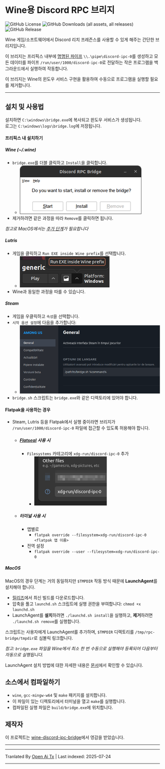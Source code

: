 
# Wine용 Discord RPC 브리지

![GitHub License](https://img.shields.io/github/license/EnderIce2/rpc-bridge?style=for-the-badge)
![GitHub Downloads (all assets, all releases)](https://img.shields.io/github/downloads/EnderIce2/rpc-bridge/total?style=for-the-badge)
![GitHub Release](https://img.shields.io/github/v/release/EnderIce2/rpc-bridge?style=for-the-badge)

Wine 게임/소프트웨어에서 Discord 리치 프레즌스를 사용할 수 있게 해주는 간단한 브리지입니다.

이 브리지는 프리픽스 내부에 [명명된 파이프](https://learn.microsoft.com/en-us/windows/win32/ipc/named-pipes) `\\.\pipe\discord-ipc-0`를 생성하고 모든 데이터를 파이프 `/run/user/1000/discord-ipc-0`로 전달하는 작은 프로그램을 백그라운드에서 실행하여 작동합니다.

이 브리지는 Wine의 윈도우 서비스 구현을 활용하여 수동으로 프로그램을 실행할 필요를 제거합니다.

---

## 설치 및 사용법

설치하면 `C:\windows\bridge.exe`에 복사되고 윈도우 서비스가 생성됩니다.  
로그는 `C:\windows\logs\bridge.log`에 저장됩니다.

#### 프리픽스 내 설치하기

##### Wine (~/.wine)

- `bridge.exe`를 더블 클릭하고 `Install`을 클릭합니다.
    - ![gui](https://raw.githubusercontent.com/EnderIce2/rpc-bridge/master/docs/assets/gui.png)
- 제거하려면 같은 과정을 따라 `Remove`를 클릭하면 됩니다.

*참고로 MacOS에서는 [추가 단계](https://github.com/EnderIce2/rpc-bridge?tab=readme-ov-file#macos)가 필요합니다*

##### Lutris

- 게임을 클릭하고 `Run EXE inside Wine prefix`를 선택합니다.
    - ![lutris](https://raw.githubusercontent.com/EnderIce2/rpc-bridge/master/docs/assets/lutris.png)
- Wine과 동일한 과정을 따를 수 있습니다.

##### Steam

- 게임을 우클릭하고 `속성`을 선택합니다.
- `시작 옵션 설정`에 다음을 추가합니다:
    - ![bridge.sh](https://raw.githubusercontent.com/EnderIce2/rpc-bridge/master/docs/assets/steam_script.png "시작 옵션에 bridge.sh 경로 설정")
- `bridge.sh` 스크립트는 `bridge.exe`와 같은 디렉토리에 있어야 합니다.

#### Flatpak을 사용하는 경우

- Steam, Lutris 등을 Flatpak에서 실행 중이라면 브리지가 `/run/user/1000/discord-ipc-0` 파일에 접근할 수 있도록 허용해야 합니다.
	- ##### [Flatseal](https://flathub.org/apps/details/com.github.tchx84.Flatseal) 사용 시
		- `Filesystems` 카테고리에 `xdg-run/discord-ipc-0` 추가
			- ![flatseal](https://raw.githubusercontent.com/EnderIce2/rpc-bridge/master/docs/assets/flatseal_permission.png)
	- ##### 터미널 사용 시
		- 앱별로
			- `flatpak override --filesystem=xdg-run/discord-ipc-0 <flatpak 앱 이름>`
		- 전역 설정
			- `flatpak override --user --filesystem=xdg-run/discord-ipc-0`

##### MacOS

MacOS의 경우 단계는 거의 동일하지만 `$TMPDIR` 작동 방식 때문에 **LaunchAgent**를 설치해야 합니다.

- [릴리즈](https://github.com/EnderIce2/rpc-bridge/releases)에서 최신 빌드를 다운로드합니다.
- 압축을 풀고 `launchd.sh` 스크립트에 실행 권한을 부여합니다: `chmod +x launchd.sh`
- LaunchAgent를 **설치**하려면 `./launchd.sh install`을 실행하고, **제거**하려면 `./launchd.sh remove`를 실행합니다.

스크립트는 사용자에게 LaunchAgent를 추가하며, `$TMPDIR` 디렉토리를 `/tmp/rpc-bridge/tmpdir`로 심볼릭 링크합니다.

*참고: `bridge.exe` 파일을 Wine에서 최소 한 번 수동으로 실행해야 등록되어 다음부터 자동으로 실행됩니다.*

LaunchAgent 설치 방법에 대한 자세한 내용은 [문서](https://enderice2.github.io/rpc-bridge/)에서 확인할 수 있습니다.

## 소스에서 컴파일하기

- `wine`, `gcc-mingw-w64` 및 `make` 패키지를 설치합니다.
- 이 파일이 있는 디렉토리에서 터미널을 열고 `make`를 실행합니다.
- 컴파일된 실행 파일은 `build/bridge.exe`에 위치합니다.

## 제작자

이 프로젝트는 [wine-discord-ipc-bridge](https://github.com/0e4ef622/wine-discord-ipc-bridge)에서 영감을 받았습니다.

---




---


Tranlated By [Open Ai Tx](https://github.com/OpenAiTx/OpenAiTx) | Last indexed: 2025-07-24


---